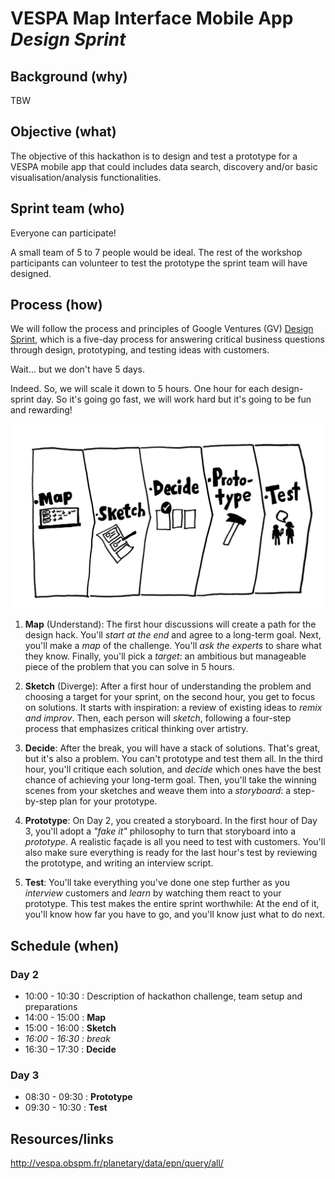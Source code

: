 # VESPA Map Interface Mobile App *Design Sprint*

## Background (why)

TBW

## Objective (what)

The objective of this hackathon is to design and test a prototype for a VESPA mobile app that could includes data search, discovery and/or basic visualisation/analysis functionalities.

## Sprint team (who)

Everyone can participate!

A small team of 5 to 7 people would be ideal. The rest of the workshop participants can volunteer to test the prototype the sprint team will have designed.

## Process (how)

We will follow the process and principles of Google Ventures (GV) [Design Sprint](http://www.gv.com/sprint/), which is a five-day process for answering critical business questions through design, prototyping, and testing ideas with customers.

Wait... but we don't have 5 days.

Indeed. So, we will scale it down to 5 hours. One hour for each design-sprint day. So it's going go fast, we will work hard but it's going to be fun and rewarding!

![map-sketch-decide-prototype-test](/vespa-app-design/gv-design-sprint.png)

1. **Map** (Understand): The first hour discussions will create a path for the design hack. You'll *start at the end* and agree to a long-term goal. Next, you'll make a *map* of the challenge. You'll *ask the experts* to share what they know. Finally, you'll pick a *target*: an ambitious but manageable piece of the problem that you can solve in 5 hours.

2. **Sketch** (Diverge): After a first hour of understanding the problem and choosing a target for your sprint, on the second hour, you get to focus on solutions. It starts with inspiration: a review of existing ideas to *remix and improv*. Then, each person will *sketch*, following a four-step process that emphasizes critical thinking over artistry.

3. **Decide**: After the break, you will have a stack of solutions. That's great, but it's also a problem. You can't prototype and test them all. In the third hour, you'll critique each solution, and *decide* which ones have the best chance of achieving your long-term goal. Then, you'll take the winning scenes from your sketches and weave them into a *storyboard*: a step-by-step plan for your prototype.

4. **Prototype**: On Day 2, you created a storyboard. In the first hour of Day 3, you'll adopt a *"fake it"* philosophy to turn that storyboard into a *prototype*. A realistic façade is all you need to test with customers. You'll also make sure everything is ready for the last hour's test by reviewing the prototype, and writing an interview script.

5. **Test**: You'll take everything you've done one step further as you *interview* customers and *learn* by watching them react to your prototype. This test makes the entire sprint worthwhile: At the end of it, you'll know how far you have to go, and you'll know just what to do next.

## Schedule (when)

### Day 2

* 10:00 - 10:30 : Description of hackathon challenge, team setup and preparations
* 14:00 - 15:00 : **Map**
* 15:00 - 16:00 : **Sketch**
* *16:00 - 16:30 : break*
* 16:30 – 17:30 : **Decide**

### Day 3

* 08:30 - 09:30 : **Prototype**
* 09:30 - 10:30 : **Test**


## Resources/links

http://vespa.obspm.fr/planetary/data/epn/query/all/
